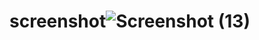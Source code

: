 # screenshot![Screenshot (13)](https://user-images.githubusercontent.com/78166507/205454228-15e572c3-d2f5-481b-ac05-701f03cdf956.png)
<!------------           ...........           ....           ------------->
